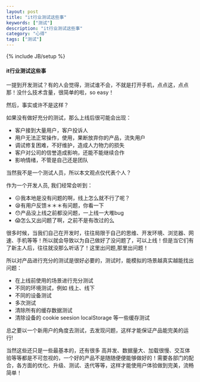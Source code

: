 ```yaml
---
layout: post
title: "it行业测试这些事"
keywords: ["测试"]
description: "it行业测试这些事"
category: "心得"
tags: ["测试"]
---
```


{% include JB/setup %}

#### it行业测试这些事

一提到开发测试？有的人会觉得，测试谁不会，不就是打开手机，点点这，点点那！没什么技术含量，很简单的啦，so easy！

然后，事实或许不是这样？

如果没有做好充分的测试，那么上线后很可能会出现：

- 客户接到大量用户，客户投诉人
- 用户无法正常操作，使用，果断放弃你的产品，流失用户
- 调试修复困难，不好维护，造成人力物力的损失
- 客户对公司的信誉造成影响，还能不能继续合作
- 影响情绪，不管是自己还是团队

当然我不是一个测试人员，所以本文观点仅代表个人？

作为一个开发人员, 我们经常会听到：

*  😖我本地是没有问题的啊，线上怎么就不行了呢？
* 😪有用户反馈＊＊＊有问题，你看一下
* 😯产品没上线之前都没问题，一上线一大堆bug
* 😱怎么又出问题了啊，之前不是有改过的么

很多时候，当我们自己在开发时，往往局限于自己的思维、开发环境、浏览器、网速、手机等等！所以就会导致以为自己做好了没问题了，可以上线！但是当它们有了新主人后，往往就没那么听话了！这里出问题,那里出问题！

所以对产品进行充分的测试是很好必要的，测试时，能模拟的场景越真实越能找出问题：

* 在上线前使用的场景进行充分测试
* 不同的环境测试，例如 线上、线下
* 不同的设备测试
* 多次测试
* 清除所有的缓存数据测试
* 清除设备的 cookie seesion localStorage 等一些缓存测试

总之要以一个新用户的角度去测试，去发现问题，这样才能保证产品能完美的运行!

当然这些还只是一些最基本的，还有很多 高并发、数据量大、加载很慢、交互体验等等都是不可忽视的，一个好的产品不是随随便便能够做好的！需要各部门的配合，各方面的优化、升级、测试、迭代等等，这样才能使用户体验做到完美，流畅简单！
